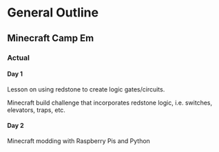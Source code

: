 # General Outline  

## Minecraft Camp Em  

### Actual  

#### Day 1  

Lesson on using redstone to create logic gates/circuits.  

Minecraft build challenge that incorporates redstone logic, i.e. switches, elevators, traps, etc.  

#### Day 2  

Minecraft modding with Raspberry Pis and Python  
